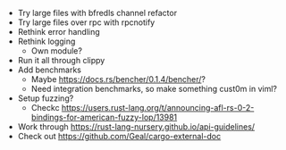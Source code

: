 * Try large files with bfredls channel refactor
* Try large files over rpc with rpcnotify
* Rethink error handling
* Rethink logging
  * Own module?
* Run it all through clippy
* Add benchmarks
  * Maybe https://docs.rs/bencher/0.1.4/bencher/?
  * Need integration benchmarks, so make something cust0m in viml?
* Setup fuzzing?
  * Checkc https://users.rust-lang.org/t/announcing-afl-rs-0-2-bindings-for-american-fuzzy-lop/13981
* Work through https://rust-lang-nursery.github.io/api-guidelines/
* Check out https://github.com/Geal/cargo-external-doc
